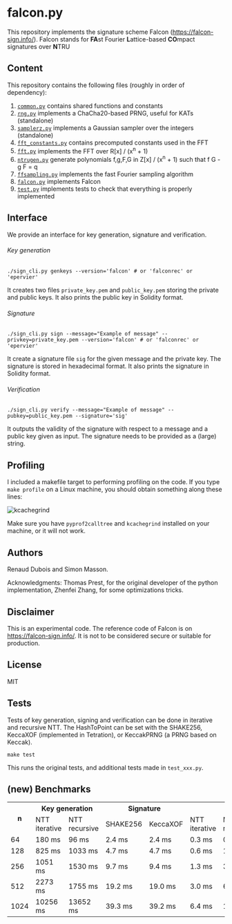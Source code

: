 # falcon.py

This repository implements the signature scheme Falcon (https://falcon-sign.info/).
Falcon stands for **FA**st Fourier **L**attice-based **CO**mpact signatures over **N**TRU

## Content

This repository contains the following files (roughly in order of dependency):

1. [`common.py`](common.py) contains shared functions and constants
1. [`rng.py`](rng.py) implements a ChaCha20-based PRNG, useful for KATs (standalone)
1. [`samplerz.py`](samplerz.py) implements a Gaussian sampler over the integers (standalone)
1. [`fft_constants.py`](fft_constants.py) contains precomputed constants used in the FFT
1. [`fft.py`](fft.py) implements the FFT over R[x] / (x<sup>n</sup> + 1)
1. [`ntrugen.py`](ntrugen.py) generate polynomials f,g,F,G in Z[x] / (x<sup>n</sup> + 1) such that f G - g F = q
1. [`ffsampling.py`](ffsampling.py) implements the fast Fourier sampling algorithm
1. [`falcon.py`](falcon.py) implements Falcon
1. [`test.py`](test.py) implements tests to check that everything is properly implemented

## Interface
We provide an interface for key generation, signature and verification.

###### Key generation


```
./sign_cli.py genkeys --version='falcon' # or 'falconrec' or 'epervier'
```
It creates two files `private_key.pem` and `public_key.pem` storing the private and public keys.
It also prints the public key in Solidity format.

###### Signature
```
./sign_cli.py sign --message="Example of message" --privkey=private_key.pem --version='falcon' # or 'falconrec' or 'epervier'
```
It create a signature file `sig` for the given  message and the private key.
The signature is stored in hexadecimal format.
It also prints the signature in Solidity format.

###### Verification
```
./sign_cli.py verify --message="Example of message" --pubkey=public_key.pem --signature='sig'
```
It outputs the validity of the signature with respect to a message and a public key given as input.
The signature needs to be provided as a (large) string.


## Profiling

I included a makefile target to performing profiling on the code. If you type `make profile` on a Linux machine, you should obtain something along these lines:

![kcachegrind](https://tprest.github.io/images/kcachegrind_falcon.png)

Make sure you have `pyprof2calltree` and `kcachegrind` installed on your machine, or it will not work.


## Authors
Renaud Dubois and Simon Masson.

Acknowledgments: Thomas Prest, for the original developer of the python implementation, Zhenfei Zhang, for some optimizations tricks.

## Disclaimer
This is an experimental code. The reference code of Falcon is on https://falcon-sign.info/. It is not to be considered secure or suitable for production. 

## License

MIT



## Tests

Tests of key generation, signing and verification can be done in iterative and recursive NTT. The HashToPoint can be set with the SHAKE256, KeccaXOF (implemented in Tetration), or KeccakPRNG (a PRNG based on Keccak).
```
make test
```
This runs the original tests, and additional tests made in `test_xxx.py`.

## (new) Benchmarks

<table>
  <tr>
    <th rowspan="2">n</th>
    <th colspan="2">Key generation</th>
    <th colspan="2">Signature</th>
    <th colspan="4">Verification</th>
  </tr>
  <tr>
    <td>NTT iterative</td>
    <td>NTT recursive</td>
    <td>SHAKE256</td>
    <td>KeccaXOF</td>
    <td>NTT iterative</td>
    <td>NTT recursive</td>
    <td>SHAKE256</td>
    <td>KeccaXOF</td>
  </tr>
  <tr>
    <td>64</td>
    <td>180 ms</td>
    <td>96 ms</td>
    <td>2.4 ms</td>
    <td>2.4 ms</td>
    <td>0.3 ms</td>
    <td>0.6 ms</td>
    <td>0.3 ms</td>
    <td>0.4 ms</td>
  </tr>
  <tr>
    <td>128</td>
    <td>825 ms</td>
    <td>1033 ms</td>
    <td>4.7 ms</td>
    <td>4.7 ms</td>
    <td>0.6 ms</td>
    <td>1.4 ms</td>
    <td>0.6 ms</td>
    <td>0.7 ms</td>
  </tr>
  <tr>
    <td>256</td>
    <td>1051 ms</td>
    <td>1530 ms</td>
    <td>9.7 ms</td>
    <td>9.4 ms</td>
    <td>1.3 ms</td>
    <td>3.0 ms</td>
    <td>1.3 ms</td>
    <td>1.3 ms</td>
  </tr>
  <tr>
    <td>512</td>
    <td>2273 ms</td>
    <td>1755 ms</td>
    <td>19.2 ms</td>
    <td>19.0 ms</td>
    <td>3.0 ms</td>
    <td>6.6 ms</td>
    <td>3.0 ms</td>
    <td>3.0 ms</td>
  </tr>
  <tr>
    <td>1024</td>
    <td>10256 ms</td>
    <td>13652 ms</td>
    <td>39.3 ms</td>
    <td>39.2 ms</td>
    <td>6.4 ms</td>
    <td>14.2 ms</td>
    <td>6.4 ms</td>
    <td>6.2 ms</td>
  </tr>
</table>
